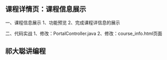 
## 课程详情页：课程信息展示

一、课程信息展示
    1、功能预览
    2、完成课程详信息的展示
    
二、代码实战
    1、修改：PortalController.java
    2、修改：course_info.html页面
    
## 祁大聪讲编程

